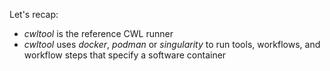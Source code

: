 Let's recap:

* _cwltool_ is the reference CWL runner
* _cwltool_ uses _docker_, _podman_ or _singularity_ to run tools, workflows, and workflow steps that specify a software container
